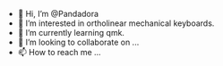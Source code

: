 - 👋 Hi, I’m @Pandadora
- 👀 I’m interested in ortholinear mechanical keyboards.
- 🌱 I’m currently learning qmk.
- 💞️ I’m looking to collaborate on ...
- 📫 How to reach me ...

<!---
Pandadora/Pandadora is a ✨ special ✨ repository because its `README.md` (this file) appears on your GitHub profile.
You can click the Preview link to take a look at your changes.
--->
